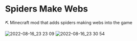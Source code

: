 # Spiders Make Webs
⛏️ Minecraft mod that adds spiders making webs into the game

![2022-08-16_23 23 09](https://user-images.githubusercontent.com/22283001/185036853-277c6a36-f929-4fd3-9176-d12253ae625b.png)
![2022-08-16_23 30 54](https://user-images.githubusercontent.com/22283001/185036898-bd9c6b29-dd7b-48c5-87de-62509d67da5b.png)

